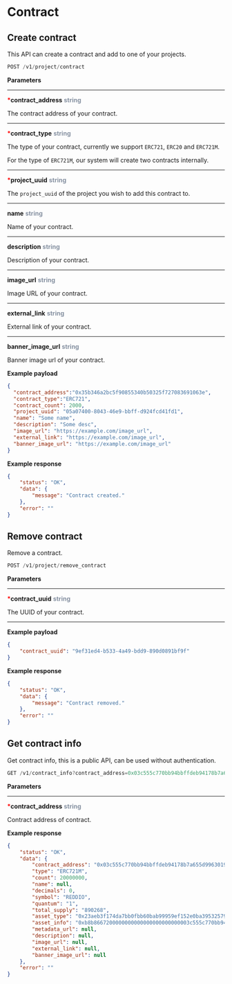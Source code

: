 
# Contract

## Create contract

This API can create a contract and add to one of your projects.

```jsx
POST /v1/project/contract
```

**Parameters**

---


<strong style='color:red'>*</strong>**contract_address** <strong style='color:#8792a2'>string</strong>

The contract address of your contract.

---

<strong style='color:red'>*</strong>**contract_type** <strong style='color:#8792a2'>string</strong>

The type of your contract, currently we support `ERC721`, `ERC20` and `ERC721M`.

For the type of `ERC721M`, our system will create two contracts internally.

---

<strong style='color:red'>*</strong>**project_uuid** <strong style='color:#8792a2'>string</strong>

The `project_uuid` of the project you wish to add this contract to.

---

**name** <strong style='color:#8792a2'>string</strong>

Name of your contract.

---

**description** <strong style='color:#8792a2'>string</strong>

Description of your contract.

---

**image_url** <strong style='color:#8792a2'>string</strong>

Image URL of your contract.

---

**external_link** <strong style='color:#8792a2'>string</strong>

External link of your contract.

---

**banner_image_url** <strong style='color:#8792a2'>string</strong>

Banner image url of your contract.


**Example payload**
```json
{
  "contract_address":"0x35b346a2bc5f90855340b50325f727083691063e",
  "contract_type":"ERC721",
  "contract_count": 2000,
  "project_uuid": "05a07400-8043-46e9-bbff-d924fcd41fd1",
  "name": "Some name",
  "description": "Some desc",
  "image_url": "https://example.com/image_url",
  "external_link": "https://example.com/image_url",
  "banner_image_url": "https://example.com/image_url"
}
```

**Example response**
```json
{
    "status": "OK",
    "data": {
        "message": "Contract created."
    },
    "error": ""
}
```

## Remove contract

Remove a contract.

```jsx
POST /v1/project/remove_contract
```

**Parameters**

---

<strong style='color:red'>*</strong>**contract_uuid** <strong style='color:#8792a2'>string</strong>

The UUID of your contract.

---

**Example payload**
```json
{
    "contract_uuid": "9ef31ed4-b533-4a49-bdd9-890d0891bf9f"
}
```

**Example response**
```json
{
    "status": "OK",
    "data": {
        "message": "Contract removed."
    },
    "error": ""
}
```

## Get contract info

Get contract info, this is a public API, can be used without authentication.

```jsx
GET /v1/contract_info?contract_address=0x03c555c770bb94bbffdeb94178b7a655d9963019
```

**Parameters**

---

<strong style='color:red'>*</strong>**contract_address** <strong style='color:#8792a2'>string</strong>

Contract address of contract.

**Example response**
```json
{
	"status": "OK",
	"data": {
		"contract_address": "0x03c555c770bb94bbffdeb94178b7a655d9963019",
		"type": "ERC721M",
		"count": 20000000,
		"name": null,
		"decimals": 0,
		"symbol": "REDDIO",
		"quantum": "1",
		"total_supply": "890268",
		"asset_type": "0x23aeb3f174da7bb0fbb60bab99959ef152e0ba39532579ca202c352f5698188",
		"asset_info": "0xb8b8667200000000000000000000000003c555c770bb94bbffdeb94178b7a655d9963019",
		"metadata_url": null,
		"description": null,
		"image_url": null,
		"external_link": null,
		"banner_image_url": null
	},
	"error": ""
}
```
